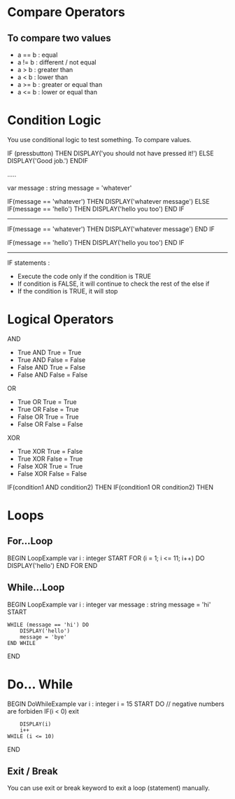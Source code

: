 # Compare Operators

## To compare two values

- a == b : equal
- a != b : different / not equal
- a > b : greater than
- a < b : lower than
- a >= b : greater or equal than
- a <= b : lower or equal than

# Condition Logic

You use conditional logic to test something.
To compare values.

IF (pressbutton) THEN
    DISPLAY('you should not have pressed it!')
ELSE
    DISPLAY('Good job.')
ENDIF

.....

var message : string
message = 'whatever'

IF(message == 'whatever') THEN
    DISPLAY('whatever message')
ELSE IF(message == 'hello') THEN
    DISPLAY('hello you too')
END IF

----- 

IF(message == 'whatever') THEN
    DISPLAY('whatever message')
END IF

IF(message == 'hello') THEN
    DISPLAY('hello you too')
END IF

---

IF statements : 
- Execute the code only if the condition is TRUE
- If condition is FALSE, it will continue to check the rest of the else if
- If the condition is TRUE, it will stop

# Logical Operators

AND

- True AND True = True
- True AND False = False
- False AND True = False
- False AND False = False

OR

- True OR True = True
- True OR False = True
- False OR True = True
- False OR False = False

XOR

- True XOR True = False
- True XOR False = True
- False XOR True = True
- False XOR False = False

IF(condition1 AND condition2) THEN
IF(condition1 OR condition2) THEN

# Loops

## For...Loop

BEGIN LoopExample
    var i : integer
START
    FOR (i = 1; i <= 11; i++) DO
        DISPLAY('hello')
    END FOR
END

## While...Loop

BEGIN LoopExample
    var i : integer
    var message : string
    message = 'hi'
START
    
    WHILE (message == 'hi') DO
        DISPLAY('hello')
        message = 'bye'
    END WHILE

END

# Do... While

BEGIN DoWhileExample
    var i : integer
    i = 15
START
    DO
        // negative numbers are forbiden
        IF(i < 0)
            exit

        DISPLAY(i)
        i++
    WHILE (i <= 10)
END

## Exit / Break
You can use exit or break keyword to exit a loop (statement) manually.